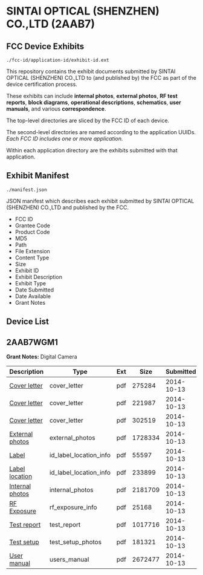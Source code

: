 # SINTAI OPTICAL (SHENZHEN) CO.,LTD (2AAB7)
## FCC Device Exhibits

```
./fcc-id/application-id/exhibit-id.ext
```

This repository contains the exhibit documents submitted by SINTAI OPTICAL (SHENZHEN) CO.,LTD to (and published by) the FCC as part of the device certification process.

These exhibits can include **internal photos**, **external photos**, **RF test reports**, **block diagrams**, **operational descriptions**, **schematics**, **user manuals**, and various **correspondence**.

The top-level directories are sliced by the FCC ID of each device.

The second-level directories are named according to the application UUIDs. *Each FCC ID includes one or more application.*

Within each application directory are the exhibits submitted with that application. 

## Exhibit Manifest

```
./manifest.json
```

JSON manifest which describes each exhibit submitted by SINTAI OPTICAL (SHENZHEN) CO.,LTD and published by the FCC.

- FCC ID
- Grantee Code
- Product Code
- MD5
- Path
- File Extension
- Content Type
- Size
- Exhibit ID
- Exhibit Description
- Exhibit Type
- Date Submitted
- Date Available
- Grant Notes

## Device List
## 2AAB7WGM1
**Grant Notes:** Digital Camera

| Description | Type | Ext | Size | Submitted | Available |
| ----------- | ---- | --- | ---- | --------- | --------- |
| [Cover letter](2AAB7WGM1/1d9ad13c825156f0cbdaecf6588e42dc/2416437.pdf) | cover_letter | pdf | 275284 | 2014-10-13 | 2014-10-13 |
| [Cover letter](2AAB7WGM1/1d9ad13c825156f0cbdaecf6588e42dc/2416438.pdf) | cover_letter | pdf | 221987 | 2014-10-13 | 2014-10-13 |
| [Cover letter](2AAB7WGM1/1d9ad13c825156f0cbdaecf6588e42dc/2416439.pdf) | cover_letter | pdf | 302519 | 2014-10-13 | 2014-10-13 |
| [External photos](2AAB7WGM1/1d9ad13c825156f0cbdaecf6588e42dc/2416440.pdf) | external_photos | pdf | 1728334 | 2014-10-13 | 2014-10-13 |
| [Label](2AAB7WGM1/1d9ad13c825156f0cbdaecf6588e42dc/2416441.pdf) | id_label_location_info | pdf | 55597 | 2014-10-13 | 2014-10-13 |
| [Label location](2AAB7WGM1/1d9ad13c825156f0cbdaecf6588e42dc/2416442.pdf) | id_label_location_info | pdf | 233899 | 2014-10-13 | 2014-10-13 |
| [Internal photos](2AAB7WGM1/1d9ad13c825156f0cbdaecf6588e42dc/2416443.pdf) | internal_photos | pdf | 2181709 | 2014-10-13 | 2014-10-13 |
| [RF Exposure](2AAB7WGM1/1d9ad13c825156f0cbdaecf6588e42dc/2416445.pdf) | rf_exposure_info | pdf | 25168 | 2014-10-13 | 2014-10-13 |
| [Test report](2AAB7WGM1/1d9ad13c825156f0cbdaecf6588e42dc/2416447.pdf) | test_report | pdf | 1017716 | 2014-10-13 | 2014-10-13 |
| [Test setup](2AAB7WGM1/1d9ad13c825156f0cbdaecf6588e42dc/2416448.pdf) | test_setup_photos | pdf | 181321 | 2014-10-13 | 2014-10-13 |
| [User manual](2AAB7WGM1/1d9ad13c825156f0cbdaecf6588e42dc/2416449.pdf) | users_manual | pdf | 2672477 | 2014-10-13 | 2014-10-13 |
